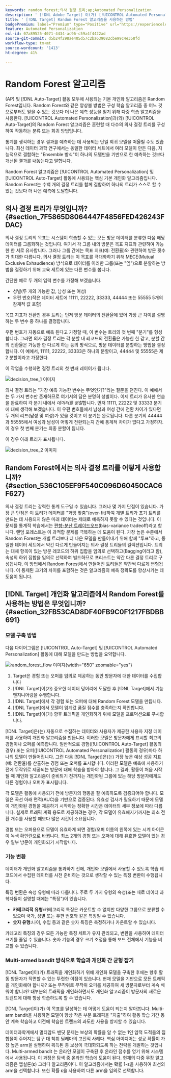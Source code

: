 ```yaml
---
keywords: random forest;의사 결정 트리;ap;Automated Personalization
description: ' [!DNL Adobe Target] 이(가) [!UICONTROL Automated Personalization] (AP) 및 [!UICONTROL Auto-Target] 활동 모두에서 Random Forest 알고리즘을 사용하는 방법을 알아봅니다.'
title: ' [!DNL Target] Random Forest 알고리즘을 사용하는 방법'
badgePremium: label="Premium" type="Positive" url="https://experienceleague.adobe.com/docs/target/using/introduction/intro.html?lang=ko#premium newtab=true" tooltip="Target Premium에 포함된 내용을 확인합니다."
feature: Automated Personalization
exl-id: 07a89525-4071-4434-ac96-c59a4f4422ad
source-git-commit: d5b24f298ae405d57c2ba639082cbe99c4e358fd
workflow-type: tm+mt
source-wordcount: '1413'
ht-degree: 41%

---
```


# Random Forest 알고리즘

(AP) 및 [!DNL Auto-Target] 활동 모두에 사용되는 기본 개인화 알고리즘은 Random Forest입니다. Random Forest와 같은 앙상블 방법은 구성 학습 알고리즘 중 어느 것으로부터도 얻을 수 있는 것보다 더 나은 예측 성능을 얻기 위해 다중 학습 알고리즘을 사용한다. [!UICONTROL Automated Personalization]과(와) [!UICONTROL Auto-Target]의 Random Forest 알고리즘은 훈련할 때 다수의 의사 결정 트리를 구성하여 작동하는 분류 또는 회귀 방법입니다.

통계를 생각하는 경우 결과를 예측하는 데 사용되는 단일 회귀 모델을 떠올릴 수도 있습니다. 최신 데이터 과학 연구에서는 동일한 데이터 세트에서 여러 모델이 만든 다음, 지능적으로 결합하는 &quot;Ensemble 방식&quot;이 하나의 모델만을 기반으로 한 예측하는 것보다 개선된 결과를 내놓는다고 말합니다.

Random Forest 알고리즘은 [!UICONTROL Automated Personalization] 및 [!UICONTROL Auto-Target] 활동에 사용되는 핵심 기본 개인화 알고리즘입니다. Random Forest는 수백 개의 결정 트리를 함께 결합하여 하나의 트리가 스스로 할 수 있는 것보다 더 나은 예측에 도달합니다.

## 의사 결정 트리가 무엇입니까? {#section_7F5865D8064447F4856FED426243FDAC}

의사 결정 트리의 목표는 시스템이 학습할 수 있는 모든 방문 데이터를 분류한 다음 해당 데이터를 그룹화하는 것입니다. 여기서 각 그룹 내의 방문은 목표 지표와 관련하여 가능한 한 서로 유사합니다. 그러나 그룹 간에는 목표 지표(예: 전환율)와 관련하여 방문 횟수가 최대한 다릅니다. 의사 결정 트리는 이 목표를 극대화하기 위해 MECE(Mutual Exclusive Exhaudience) 방식으로 데이터를 이러한 그룹(또는 &quot;잎&quot;)으로 분할하는 방법을 결정하기 위해 교육 세트에 있는 다른 변수를 봅니다.

간단한 예로 두 개의 입력 변수를 가정해 보겠습니다.

* 성별(두 개의 가능한 값, 남성 또는 여성)
* 우편 번호(작은 데이터 세트에 11111, 22222, 33333, 44444 또는 55555 5개의 잠재적 값 포함)

목표 지표가 전환인 경우 트리는 먼저 방문 데이터의 전환율에 있어 가장 큰 차이를 설명하는 두 변수 중 하나를 결정합니다.

우편 번호가 자동으로 예측 된다고 가정할 때, 이 변수는 트리의 첫 번째 &quot;분기&quot;를 형성합니다. 그러면 의사 결정 트리는 각 분할 내 레코드의 전환율은 가능한 한 같고, 분할 간의 전환율은 가능한 한 다르게 하는 등의 방식으로, 방문 데이터를 분할하는 방법을 결정합니다. 이 예에서, 11111, 22222, 33333은 하나의 분할이고, 44444 및 55555은 제2 분할이라고 가정한다.

이 작업을 수행하면 결정 트리의 첫 번째 레이어가 됩니다.

![decision_tree_1 이미지](assets/decsion_tree_1.png)

의사 결정 트리는 &quot;가장 예측 가능한 변수는 무엇인가?&quot;라는 질문을 던진다. 이 예에서는 두 가지 변수만 존재하므로 여기서의 답은 분명히 성별이다. 이제 트리가 유사한 연습을 완료하여 각 분기 내에서 *데이터를 분할*&#x200B;합니다. 먼저 11111, 22222 및 33333 분기에 대해 생각해 보겠습니다. 이 우편 번호들에서 남성과 여성 간에 전환 차이가 있다면 두 개의 리프(남성 및 여성)가 있을 것이고 이 분기는 완료됩니다. 다른 분기의 44444과 55555에서 여성과 남성이 어떻게 전환되는지 간에 통계적 차이가 없다고 가정하자. 이 경우 첫 번째 분기는 최종 분할이 됩니다.

이 경우 아래 트리가 표시됩니다.

![decision_tree_2 이미지](assets/decsion_tree_2.png)

## Random Forest에서는 의사 결정 트리를 어떻게 사용합니까? {#section_536C105EF9F540C096D60450CAC6F627}

의사 결정 트리는 강력한 통계 도구일 수 있습니다. 그러나 몇 가지 단점이 있습니다. 가장 큰 단점은 이 트리가 데이터를 &quot;과잉 맞춤&quot;(over-fit)하여 개별 트리가 초기 트리를 만드는 데 사용되지 않은 미래 데이터는 제대로 예측하지 못할 수 있다는 것입니다. 이 문제를 통계적 학습에서는 [편향-분산 트레이드오프](https://en.wikipedia.org/wiki/Bias%E2%80%93variance_tradeoff)(bias-variance tradeoff)라고 합니다. 랜덤 포레스트는 이 과적합 문제를 극복하는 데 도움이 된다. 가장 높은 수준에서 Random Forest는 개별 트리보다 더 나은 모델을 만들어내기 위해 함께 &quot;투표&quot;하고, 동일한 데이터 세트에서 약간 다르게 만들어지는 의사 결정 트리들의 컬렉션입니다. 트리는 대체 항목이 있는 방문 레코드의 하위 집합을 임의로 선택하고(Bagging이라고 함), 속성의 하위 집합을 임의로 선택하여 빌드하므로 포리스트는 약간 다른 결정 트리로 구성됩니다. 이 방법에서 Random Forest에서 만들어진 트리들은 약간씩 다르게 변형됩니다. 이 통제된 크기의 차이를 포함하는 것은 알고리즘의 예측 정확도를 향상시키는 데 도움이 됩니다.

## [!DNL Target] 개인화 알고리즘에서 Random Forest를 사용하는 방법은 무엇입니까? {#section_32FB53CAD8DF40FB9C0F1217FBDBB691}

### 모델 구축 방법

다음 다이어그램은 [!UICONTROL Auto-Target] 및 [!UICONTROL Automated Personalization] 활동에 대해 모델을 만드는 방법을 요약합니다.

![random_forest_flow 이미지](assets/random_forest_flow.png){width="650" zoomable="yes"}

1. Target은 경험 또는 오퍼를 임의로 제공하는 동안 방문자에 대한 데이터를 수집합니다
1. [!DNL Target]이(가) 중요한 데이터 덩어리에 도달한 후 [!DNL Target]에서 기능 엔지니어링을 수행합니다.
1. [!DNL Target]에서 각 경험 또는 오퍼에 대해 Random Forest 모델을 만듭니다.
1. [!DNL Target]에서 모델이 임계값 품질 점수를 충족하는지 확인합니다.
1. [!DNL Target]이(가) 향후 트래픽을 개인화하기 위해 모델을 프로덕션으로 푸시합니다.

[!DNL Target]은(는) 자동으로 수집하는 데이터와 사용자가 제공한 사용자 지정 데이터를 사용하여 개인화 알고리즘을 만듭니다. 이러한 모델은 방문자에게 표시할 최고의 경험이나 오퍼를 예측합니다. 일반적으로 경험([!UICONTROL Auto-Target] 활동의 경우) 또는 오퍼([!UICONTROL Automated Personalization] 활동의 경우)마다 하나의 모델이 만들어집니다. 그런 다음 [!DNL Target]은(는) 가장 높은 예상 성공 지표(예: 전환율)를 산출하는 경험 또는 오퍼를 표시합니다. 이러한 모델은 예측에 사용하기 전에 무작위로 제공되는 방문에 대해 학습을 받아야 합니다. 그 결과, 활동이 처음 시작될 때 개인화 알고리즘이 준비되기 전까지는 개인화된 그룹에 있는 해당 방문자에게도 다른 경험이나 오퍼가 표시됩니다.

각 모델은 활동에 사용되기 전에 방문자의 행동을 잘 예측하도록 검증되어야 합니다. 모델은 곡선 아래 면적(AUC)을 기반으로 검증된다. 유효성 검사가 필요하기 때문에 모델이 개인화된 경험을 제공하기 시작하는 정확한 시간은 데이터의 세부 정보에 따라 다릅니다. 실제로 트래픽 계획 용도로 제공하려는 경우, 각 모델이 유효해지기까지는 최소 전환 개수를 사용할 때보다 많은 시간이 소요됩니다.

경험 또는 오퍼용으로 모델이 유효하게 되면 경험/오퍼 이름의 왼쪽에 있는 시계 아이콘이 녹색 확인란으로 바뀝니다. 최소 2개의 경험 또는 오퍼에 대해 유효한 모델이 있는 경우 일부 방문이 개인화되기 시작합니다.

### 기능 변환

데이터가 개인화 알고리즘을 통과하기 전에, 개인화 모델에서 사용할 수 있도록 학습 레코드에서 수집된 데이터를 사전 준비하는 것으로 생각할 수 있는 특징 변환이 수행됩니다.

특징 변환은 속성 유형에 따라 다릅니다. 주로 두 가지 유형의 속성(또는 때로 데이터 과학자들이 설명할 때에는 &quot;특징&quot;)이 있습니다.

* **카테고리적 유형:**&#x200B;카테고리적 특징은 카운트할 수 없지만 다양한 그룹으로 분류할 수 있으며 국가, 성별 또는 우편 번호와 같은 특징일 수 있습니다.
* **숫자 유형:**&#x200B;나이, 수입 등과 같은 숫자 특징은 측정하거나 카운트할 수 있습니다.

카테고리 특징의 경우 모든 가능한 특징 세트가 유지 관리되고, 변환을 사용하여 데이터 크기를 줄일 수 있습니다. 숫자 기능의 경우 크기 조정을 통해 보드 전체에서 기능을 비교할 수 있습니다.

### Multi-armed bandit 방식으로 학습과 개인화 간 균형 잡기

[!DNL Target]이(가) 트래픽을 개인화하기 위해 개인화 모델을 구축한 후에는 향후 활동 방문자가 직면할 수 있는 뚜렷한 이점이 있습니다. 현재 모델을 기반으로 모든 트래픽을 개인화해야 합니까? 또는 무작위로 무작위 오퍼를 제공하여 새 방문자로부터 계속 배워야 합니까? 대부분의 트래픽을 개인화하면서도 개인화 알고리즘이 방문자의 새로운 트렌드에 대해 항상 학습하도록 할 수 있습니다.

[!DNL Target]이(가) 이 목표를 달성하는 데 어떻게 도움이 되는지 알아봅니다. Multi-arm bandit을 사용하면 모델이 항상 작은 부분 트래픽을 &quot;지출&quot;하여 활동 학습 기간 동안 계속 학습하고 이전에 학습한 트렌드의 과도한 사용을 방지할 수 있습니다.

데이터과학계에서 멀티암드 밴딧 문제는 보상의 확률을 알 수 없는 1인 암적 도적들의 집합물이 주어지는 탐구 대 착취 딜레마의 고전적 사례다. 핵심 아이디어는 성공 확률이 가장 높은 arm을 실행하여 획득된 총 보상이 극대화되도록 하는 전략을 개발하는 것입니다. Multi-armed bandit 는 온라인 모델이 구축된 후 온라인 점수를 얻기 위해 시스템에서 사용됩니다. 이 과정은 탐색 중 온라인 학습에 도움이 된다. 현재의 다중 무장 알고리즘은 엡실론(ε) 그리디 알고리즘이다. 이 알고리즘에서는 확률 1-ε을 사용하여 최선의 arm을 선택합니다. 또한 확률 ε을 사용하여 다른 arm을 임의로 선택합니다.
